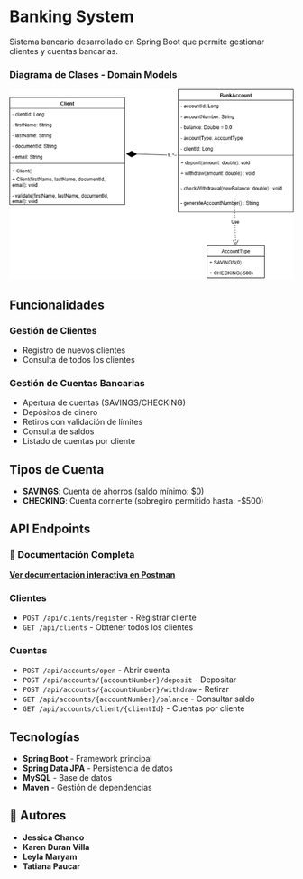 # Banking System

Sistema bancario desarrollado en Spring Boot que permite gestionar clientes y cuentas bancarias.

### Diagrama de Clases - Domain Models

![Domain Models UML](uml/uml.png)

## Funcionalidades

### Gestión de Clientes
- Registro de nuevos clientes
- Consulta de todos los clientes

### Gestión de Cuentas Bancarias
- Apertura de cuentas (SAVINGS/CHECKING)
- Depósitos de dinero
- Retiros con validación de límites
- Consulta de saldos
- Listado de cuentas por cliente

## Tipos de Cuenta

- **SAVINGS**: Cuenta de ahorros (saldo mínimo: $0)
- **CHECKING**: Cuenta corriente (sobregiro permitido hasta: -$500)

## API Endpoints

### 📖 Documentación Completa
**[Ver documentación interactiva en Postman](https://documenter.getpostman.com/view/24255217/2sB3HeuPhV)**

### Clientes
- `POST /api/clients/register` - Registrar cliente
- `GET /api/clients` - Obtener todos los clientes

### Cuentas
- `POST /api/accounts/open` - Abrir cuenta
- `POST /api/accounts/{accountNumber}/deposit` - Depositar
- `POST /api/accounts/{accountNumber}/withdraw` - Retirar
- `GET /api/accounts/{accountNumber}/balance` - Consultar saldo
- `GET /api/accounts/client/{clientId}` - Cuentas por cliente

## Tecnologías

- **Spring Boot** - Framework principal
- **Spring Data JPA** - Persistencia de datos
- **MySQL** - Base de datos
- **Maven** - Gestión de dependencias

## 👥 Autores

- **Jessica Chanco**
- **Karen Duran Villa**
- **Leyla Maryam**
- **Tatiana Paucar**

